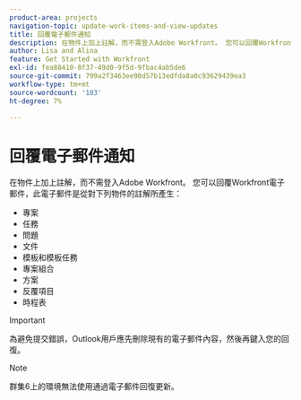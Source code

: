 ```yaml
---
product-area: projects
navigation-topic: update-work-items-and-view-updates
title: 回覆電子郵件通知
description: 在物件上加上註解，而不需登入Adobe Workfront。 您可以回覆Workfront電子郵件，此電子郵件是從對專案、工作、問題和其他物件的註解所產生。
author: Lisa and Alina
feature: Get Started with Workfront
exl-id: fea88410-8f37-49d0-9f5d-9fbac4ab5de6
source-git-commit: 799a2f3463ee98d57b13edfda8a0c93629439ea3
workflow-type: tm+mt
source-wordcount: '103'
ht-degree: 7%

---
```


# 回覆電子郵件通知

在物件上加上註解，而不需登入Adobe Workfront。 您可以回覆Workfront電子郵件，此電子郵件是從對下列物件的註解所產生：

* 專案
* 任務
* 問題
* 文件
* 模板和模板任務
* 專案組合
* 方案
* 反覆項目
* 時程表

>[!IMPORTANT]
>
>為避免提交錯誤，Outlook用戶應先刪除現有的電子郵件內容，然後再鍵入您的回復。

>[!NOTE]
>
>群集6上的環境無法使用通過電子郵件回復更新。
